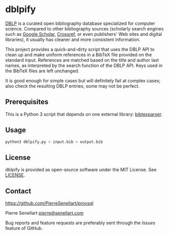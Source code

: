 # dblpify

[DBLP](https://dblp.org/) is a curated open bibliography database specialized for computer science. Compared to other bibliography sources (scholarly search engines such as [Google Scholar](https://scholar.google.com/), [Crossref](https://community.crossref.org), or even publishers' Web sites and digital libraries), it usually has cleaner and more consistent information.

This project provides a quick-and-dirty script that uses the DBLP API to clean up and make uniform references in a BibTeX file provided on the standard input. References are matched based on the title and author last names, as interpreted by the search function of the DBLP API. Keys used in the BibTeX files are left unchanged.

It is good enough for simple cases but will definitely fail at complex cases; also check the resulting DBLP entries, some may not be perfect.

## Prerequisites

This is a Python 3 script that depends on one external library: [bibtexparser](https://pypi.org/project/bibtexparser/).

## Usage

```bash
python3 dblpify.py < input.bib > output.bib
```

## License

dblpify is provided as open-source software under the MIT License. See [LICENSE](LICENSE).

## Contact

<https://github.com/PierreSenellart/provsql>

Pierre Senellart <pierre@senellart.com>

Bug reports and feature requests are preferably sent through the *Issues* feature of GitHub.
